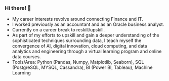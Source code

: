 ### Hi there! 👋

- My career interests revolve around connecting Finance and IT. 
- I worked previously as an accountant and as an Oracle business analyst.
- Currently on a career break to reskill/upskill. 
- As part of my efforts to upskill and gain a deeper understanding of the sophisticated techniques surrounding data, I teach myself the convergence of AI, digital innovation, cloud computing, and data analytics and engineering through a virtual learning program and online data courses.
- Tools/Area: Python (Pandas, Numpy, Matplotlib, Seaborn), SQL (PostgreSQL, MYSQL, Cassandra), BI (Power BI, Tableau), Machine Learning

